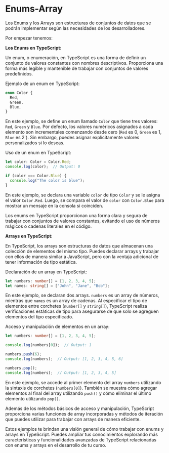 # Enums-Array
Los Enums y los Arrays son estructuras de conjuntos de datos que se podrán implementar según las necesidades de los desarrolladores.

Por empezar tenemos:

**Los Enums en TypeScript:**

Un enum, o enumeración, en TypeScript es una forma de definir un conjunto de valores constantes con nombres descriptivos. Proporciona una forma más legible y mantenible de trabajar con conjuntos de valores predefinidos.

Ejemplo de un enum en TypeScript:

```typescript
enum Color {
  Red,
  Green,
  Blue,
}
```

En este ejemplo, se define un enum llamado `Color` que tiene tres valores: `Red`, `Green` y `Blue`. Por defecto, los valores numéricos asignados a cada elemento son incrementales comenzando desde cero (`Red` es 0, `Green` es 1, `Blue` es 2`). Sin embargo, puedes asignar explícitamente valores personalizados si lo deseas.

Uso de un enum en TypeScript:

```typescript
let color: Color = Color.Red;
console.log(color);  // Output: 0

if (color === Color.Blue) {
  console.log("The color is blue");
}
```

En este ejemplo, se declara una variable `color` de tipo `Color` y se le asigna el valor `Color.Red`. Luego, se compara el valor de `color` con `Color.Blue` para mostrar un mensaje en la consola si coinciden.

Los enums en TypeScript proporcionan una forma clara y segura de trabajar con conjuntos de valores constantes, evitando el uso de números mágicos o cadenas literales en el código.

**Arrays en TypeScript:**

En TypeScript, los arrays son estructuras de datos que almacenan una colección de elementos del mismo tipo. Puedes declarar arrays y trabajar con ellos de manera similar a JavaScript, pero con la ventaja adicional de tener información de tipo estática.

Declaración de un array en TypeScript:

```typescript
let numbers: number[] = [1, 2, 3, 4, 5];
let names: string[] = ["John", "Jane", "Bob"];
```

En este ejemplo, se declaran dos arrays. `numbers` es un array de números, mientras que `names` es un array de cadenas. Al especificar el tipo de elementos entre corchetes (`number[]` y `string[]`), TypeScript realiza verificaciones estáticas de tipo para asegurarse de que solo se agreguen elementos del tipo especificado.

Acceso y manipulación de elementos en un array:

```typescript
let numbers: number[] = [1, 2, 3, 4, 5];

console.log(numbers[0]);  // Output: 1

numbers.push(6);
console.log(numbers);  // Output: [1, 2, 3, 4, 5, 6]

numbers.pop();
console.log(numbers);  // Output: [1, 2, 3, 4, 5]
```

En este ejemplo, se accede al primer elemento del array `numbers` utilizando la sintaxis de corchetes (`numbers[0]`). También se muestra cómo agregar elementos al final del array utilizando `push()` y cómo eliminar el último elemento utilizando `pop()`.

Además de los métodos básicos de acceso y manipulación, TypeScript proporciona varias funciones de array incorporadas y métodos de iteración que puedes utilizar para trabajar con arrays de manera eficiente.

Estos ejemplos te brindan una visión general de cómo trabajar con enums y arrays en TypeScript. Puedes ampliar tus conocimientos explorando más características y funcionalidades avanzadas de TypeScript relacionadas con enums y arrays en el desarrollo de tu curso.

